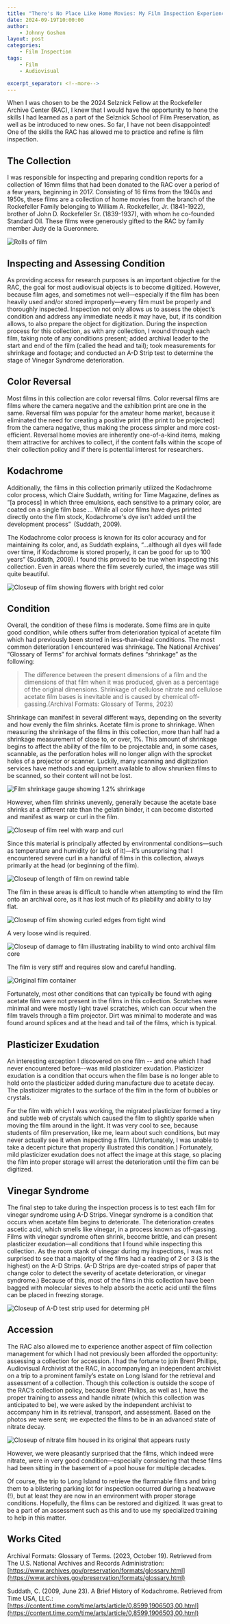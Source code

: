 ```yaml
---
title: "There's No Place Like Home Movies: My Film Inspection Experience at the RAC"
date: 2024-09-19T10:00:00
author:
    - Johnny Goshen
layout: post
categories:
    - Film Inspection
tags:
    - Film
    - Audiovisual

excerpt_separator: <!--more-->
---
```



When I was chosen to be the 2024 Selznick Fellow at the Rockefeller Archive Center (RAC), I knew that I would have the opportunity to hone the skills I had learned as a part of the Selznick School of Film Preservation, as well as be introduced to new ones. So far, I have not been disappointed! One of the skills the RAC has allowed me to practice and refine is film inspection.  

<!--more-->

## The Collection 

I was responsible for inspecting and preparing condition reports for a collection of 16mm films that had been donated to the RAC over a period of a few years, beginning in 2017. Consisting of 16 films from the 1940s and 1950s, these films are a collection of home movies from the branch of the Rockefeller Family belonging to William A. Rockefeller, Jr. (1841-1922), brother of John D. Rockefeller Sr. (1839-1937), with whom he co-founded Standard Oil. These films were generously gifted to the RAC by family member Judy de la Gueronnere. 

![Rolls of film](/assets/img/2024/09/PIC_A.jpg)

## Inspecting and Assessing Condition 

As providing access for research purposes is an important objective for the RAC, the goal for most audiovisual objects is to become digitized. However, because film ages, and sometimes not well—especially if the film has been heavily used and/or stored improperly—every film must be properly and thoroughly inspected. Inspection not only allows us to assess the object’s condition and address any immediate needs it may have, but, if its condition allows, to also prepare the object for digitization. During the inspection process for this collection, as with any collection, I wound through each film, taking note of any conditions present; added archival leader to the start and end of the film (called the head and tail); took measurements for shrinkage and footage; and conducted an A-D Strip test to determine the stage of Vinegar Syndrome deterioration. 

## Color Reversal 

Most films in this collection are color reversal films. Color reversal films are films where the camera negative and the exhibition print are one in the same. Reversal film was popular for the amateur home market, because it eliminated the need for creating a positive print (the print to be projected) from the camera negative, thus making the process simpler and more cost-efficient. Reversal home movies are inherently one-of-a-kind items, making them attractive for archives to collect, if the content falls within the scope of their collection policy and if there is potential interest for researchers. 

## Kodachrome 

Additionally, the films in this collection primarily utilized the Kodachrome color process, which Claire Suddath, writing for Time Magazine, defines as “[a process] in which three emulsions, each sensitive to a primary color, are coated on a single film base … While all color films have dyes printed directly onto the film stock, Kodachrome's dye isn't added until the development process” ​ (Suddath, 2009)​. 

The Kodachrome color process is known for its color accuracy and for maintaining its color, and, as Suddath explains, “…although all dyes will fade over time, if Kodachrome is stored properly, it can be good for up to 100 years”​ (Suddath, 2009)​. I found this proved to be true when inspecting this collection. Even in areas where the film severely curled, the image was still quite beautiful. 

![Closeup of film showing flowers with bright red color](/assets/img/2024/09/PIC_B.jpg)

## Condition 

Overall, the condition of these films is moderate. Some films are in quite good condition, while others suffer from deterioration typical of acetate film which had previously been stored in less-than-ideal conditions. The most common deterioration I encountered was shrinkage. The National Archives’ “Glossary of Terms” for archival formats defines “shrinkage” as the following:  

> The difference between the present dimensions of a film and the dimensions of that film when it was produced, given as a percentage of the original dimensions. Shrinkage of cellulose nitrate and cellulose acetate film bases is inevitable and is caused by chemical off-gassing. ​(Archival Formats: Glossary of Terms, 2023)​ 

Shrinkage can manifest in several different ways, depending on the severity and how evenly the film shrinks. Acetate film is prone to shrinkage. When measuring the shrinkage of the films in this collection, more than half had a shrinkage measurement of close to, or over, 1%. This amount of shrinkage begins to affect the ability of the film to be projectable and, in some cases, scannable, as the perforation holes will no longer align with the sprocket holes of a projector or scanner. Luckily, many scanning and digitization services have methods and equipment available to allow shrunken films to be scanned, so their content will not be lost. 

![Film shrinkage gauge showing 1.2% shrinkage](/assets/img/2024/09/PIC_C.jpg)

However, when film shrinks unevenly, generally because the acetate base shrinks at a different rate than the gelatin binder, it can become distorted and manifest as warp or curl in the film.  

![Closeup of film reel with warp and curl](/assets/img/2024/09/PIC_D.jpg)

Since this material is principally affected by environmental conditions—such as temperature and humidity (or lack of it)—it’s unsurprising that I encountered severe curl in a handful of films in this collection, always primarily at the head (or beginning of the film).  

![Closeup of length of film on rewind table](/assets/img/2024/09/PIC_E.jpg)

The film in these areas is difficult to handle when attempting to wind the film onto an archival core, as it has lost much of its pliability and ability to lay flat. 

![Closeup of film showing curled edges from tight wind](/assets/img/2024/09/PIC_F.jpg)

A very loose wind is required. 

![Closeup of damage to film illustrating inability to wind onto archival film core](/assets/img/2024/09/PIC_G.jpg)

The film is very stiff and requires slow and careful handling. 

![Original film container](/assets/img/2024/09/PIC_H.jpg)

Fortunately, most other conditions that can typically be found with aging acetate film were not present in the films in this collection. Scratches were minimal and were mostly light travel scratches, which can occur when the film travels through a film projector. Dirt was minimal to moderate and was found around splices and at the head and tail of the films, which is typical.  

## Plasticizer Exudation 

An interesting exception I discovered on one film -- and one which I had never encountered before--was mild plasticizer exudation. Plasticizer exudation is a condition that occurs when the film base is no longer able to hold onto the plasticizer added during manufacture due to acetate decay. The plasticizer migrates to the surface of the film in the form of bubbles or crystals.  

For the film with which I was working, the migrated plasticizer formed a tiny and subtle web of crystals which caused the film to slightly sparkle when moving the film around in the light. It was very cool to see, because students of film preservation, like me, learn about such conditions, but may never actually see it when inspecting a film. (Unfortunately, I was unable to take a decent picture that properly illustrated this condition.) Fortunately, mild plasticizer exudation does not affect the image at this stage, so placing the film into proper storage will arrest the deterioration until the film can be digitized. 

## Vinegar Syndrome  

The final step to take during the inspection process is to test each film for vinegar syndrome using A-D Strips. Vinegar syndrome is a condition that occurs when acetate film begins to deteriorate. The deterioration creates ascetic acid, which smells like vinegar, in a process known as off-gassing. Films with vinegar syndrome often shrink, become brittle, and can present plasticizer exudation—all conditions that I found while inspecting this collection. As the room stank of vinegar during my inspections, I was not surprised to see that a majority of the films had a reading of 2 or 3 (3 is the highest) on the A-D Strips. (A-D Strips are dye-coated strips of paper that change color to detect the severity of acetate deterioration, or vinegar syndrome.) Because of this, most of the films in this collection have been bagged with molecular sieves to help absorb the acetic acid until the films can be placed in freezing storage. 

![Closeup of A-D test strip used for determing pH](/assets/img/2024/09/PIC_I.jpg) 

## Accession 

The RAC also allowed me to experience another aspect of film collection management for which I had not previously been afforded the opportunity: assessing a collection for accession. I had the fortune to join Brent Phillips, Audiovisual Archivist at the RAC, in accompanying an independent archivist on a trip to a prominent family’s estate on Long Island for the retrieval and assessment of a collection. Though this collection is outside the scope of the RAC’s collection policy, because Brent Philips, as well as I, have the proper training to assess and handle nitrate (which this collection was anticipated to be), we were asked by the independent archivist to accompany him in its retrieval, transport, and assessment. Based on the photos we were sent; we expected the films to be in an advanced state of nitrate decay.  

![Closeup of nitrate film housed in its original that appears rusty](/assets/img/2024/09/PIC_J.jpg)

However, we were pleasantly surprised that the films, which indeed were nitrate, were in very good condition—especially considering that these films had been sitting in the basement of a pool house for multiple decades.  

Of course, the trip to Long Island to retrieve the flammable films and bring them to a blistering parking lot for inspection occurred during a heatwave (!), but at least they are now in an environment with proper storage conditions. Hopefully, the films can be restored and digitized. It was great to be a part of an assessment such as this and to use my specialized training to help in this matter.


## Works Cited

Archival Formats: Glossary of Terms. (2023, October 19). Retrieved from The U.S. National Archives and Records Administration: [https://www.archives.gov/preservation/formats/glossary.html](https://www.archives.gov/preservation/formats/glossary.html)

Suddath, C. (2009, June 23). A Brief History of Kodachrome. Retrieved from Time USA, LLC.: [https://content.time.com/time/arts/article/0,8599,1906503,00.html](https://content.time.com/time/arts/article/0,8599,1906503,00.html)
